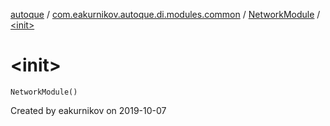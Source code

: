 [autoque](../../index.md) / [com.eakurnikov.autoque.di.modules.common](../index.md) / [NetworkModule](index.md) / [&lt;init&gt;](./-init-.md)

# &lt;init&gt;

`NetworkModule()`

Created by eakurnikov on 2019-10-07

